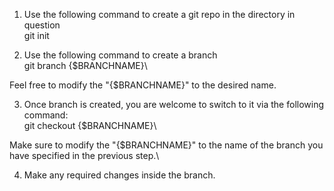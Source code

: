 1. Use the following command to create a git repo in the directory in question\
git init

2. Use the following command to create a branch\
git branch {$BRANCHNAME}\

Feel free to modify the "{$BRANCHNAME}" to the desired name. 

3. Once branch is created, you are welcome to switch to it via the following command:\
git checkout {$BRANCHNAME}\

Make sure to modify the "{$BRANCHNAME}" to the name of the branch you have specified in the previous step.\

4. Make any required changes inside the branch. 

